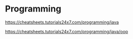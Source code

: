 # Programming

https://cheatsheets.tutorials24x7.com/programming/java 

https://cheatsheets.tutorials24x7.com/programming/java/oop
